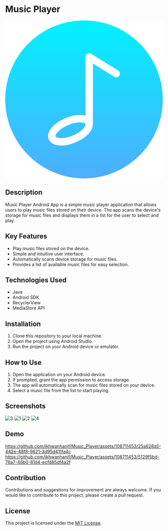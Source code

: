 # Music Player

![Icon](app/src/main/res/drawable/icon_music.png)

## Description
Music Player Android App is a simple music player application that allows users to play music files stored on their device. The app scans the device's storage for music files and displays them in a list for the user to select and play.

## Key Features
- Play music files stored on the device.
- Simple and intuitive user interface.
- Automatically scans device storage for music files.
- Provides a list of available music files for easy selection.

## Technologies Used
- Java
- Android SDK
- RecyclerView
- MediaStore API

## Installation
1. Clone this repository to your local machine.
2. Open the project using Android Studio.
3. Run the project on your Android device or emulator.

## How to Use
1. Open the application on your Android device.
2. If prompted, grant the app permission to access storage.
3. The app will automatically scan for music files stored on your device.
4. Select a music file from the list to start playing.

## Screenshots
![3](https://github.com/ikhwanhanif/Music_Player/assets/108711453/bd222479-04e6-448d-b042-da7df5f1a833)
![1](https://github.com/ikhwanhanif/Music_Player/assets/108711453/bc291a64-5af5-4142-8da4-ee1793a30592)
![2](https://github.com/ikhwanhanif/Music_Player/assets/108711453/a4d81cba-304c-4287-b55f-ab508c0802eb)
![4](https://github.com/ikhwanhanif/Music_Player/assets/108711453/84a9d47c-6217-4ac2-a9a0-501c335dc1df)

## Demo
https://github.com/ikhwanhanif/Music_Player/assets/108711453/25a628a5-442e-48f8-9621-3d95d411fa4c
https://github.com/ikhwanhanif/Music_Player/assets/108711453/5129f5bd-78a7-46b0-81d4-ecfd85df4a2f

## Contribution
Contributions and suggestions for improvement are always welcome. If you would like to contribute to this project, please create a pull request.

## License
This project is licensed under the [MIT License](LICENSE.txt).


